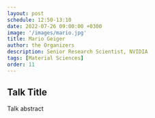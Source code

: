 ```yaml
---
layout: post
schedule: 12:50-13:10
date: 2022-07-26 09:00:00 +0300
image: '/images/mario.jpg'
title: Mario Geiger
author: the Organizers
description: Senior Research Scientist, NVIDIA
tags: [Material Sciences]
order: 11
---
```


## Talk Title
Talk abstract
